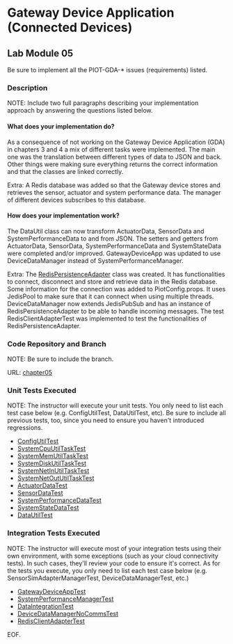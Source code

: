 # Gateway Device Application (Connected Devices)

## Lab Module 05

Be sure to implement all the PIOT-GDA-\* issues (requirements) listed.

### Description

NOTE: Include two full paragraphs describing your implementation approach by answering the questions listed below.

#### What does your implementation do?

As a consequence of not working on the Gateway Device Application (GDA) in chapters 3 and 4 a mix of different tasks were implemented. The main one was the translation between different types of data to JSON and back. Other things were making sure everything returns the correct information and that the classes are linked correctly.

Extra: A Redis database was added so that the Gateway device stores and retrieves the sensor, actuator and system performance data. The manager of different devices subscribes to this database.

#### How does your implementation work?

The DataUtil class can now transform ActuatorData, SensorData and SystemPerformanceData to and from JSON. The setters and getters from ActuatorData, SensorData, SystemPerformanceData and SystemStateData were completed and/or improved. GatewayDeviceApp was updated to use DeviceDataManager instead of SystemPerformanceManager.

Extra: The [RedisPersistenceAdapter](../Java/src/main/java/programmingtheiot/gda/connection/RedisPersistenceAdapter.java) class was created. It has functionalities to connect, disconnect and store and retrieve data in the Redis database. Some information for the connection was added to PiotConfig.props. It uses JedisPool to make sure that it can connect when using multiple threads. DeviceDataManager now extends JedisPubSub and has an instance of RedisPersistenceAdapter to be able to handle incoming messages. The test RedisClientAdapterTest was implemented to test the functionalities of RedisPersistenceAdapter.

### Code Repository and Branch

NOTE: Be sure to include the branch.

URL: [chapter05](https://github.com/SantiagoRR2004/PIC-java-components/tree/chapter05)

### Unit Tests Executed

NOTE: The instructor will execute your unit tests. You only need to list each test case below
(e.g. ConfigUtilTest, DataUtilTest, etc). Be sure to include all previous tests, too,
since you need to ensure you haven't introduced regressions.

- [ConfigUtilTest](../Java/src/test/java/programmingtheiot/part01/unit/common/ConfigUtilTest.java)
- [SystemCpuUtilTaskTest](../Java/src/test/java/programmingtheiot/part01/unit/system/SystemCpuUtilTaskTest.java)
- [SystemMemUtilTaskTest](../Java/src/test/java/programmingtheiot/part01/unit/system/SystemMemUtilTaskTest.java)
- [SystemDiskUtilTaskTest](../Java/src/test/java/programmingtheiot/part01/unit/system/SystemDiskUtilTaskTest.java)
- [SystemNetInUtilTaskTest](../Java/src/test/java/programmingtheiot/part01/unit/system/SystemNetInUtilTaskTest.java)
- [SystemNetOutUtilTaskTest](../Java/src/test/java/programmingtheiot/part01/unit/system/SystemNetOutUtilTaskTest.java)
- [ActuatorDataTest](../Java/src/test/java/programmingtheiot/part02/unit/data/ActuatorDataTest.java)
- [SensorDataTest](../Java/src/test/java/programmingtheiot/part02/unit/data/SensorDataTest.java)
- [SystemPerformanceDataTest](../Java/src/test/java/programmingtheiot/part02/unit/data/SystemPerformanceDataTest.java)
- [SystemStateDataTest](../Java/src/test/java/programmingtheiot/part02/unit/data/SystemStateDataTest.java)
- [DataUtilTest](../Java/src/test/java/programmingtheiot/part02/unit/data/DataUtilTest.java)

### Integration Tests Executed

NOTE: The instructor will execute most of your integration tests using their own environment, with
some exceptions (such as your cloud connectivity tests). In such cases, they'll review
your code to ensure it's correct. As for the tests you execute, you only need to list each
test case below (e.g. SensorSimAdapterManagerTest, DeviceDataManagerTest, etc.)

- [GatewayDeviceAppTest](../Java/src/test/java/programmingtheiot/part01/integration/app/GatewayDeviceAppTest.java)
- [SystemPerformanceManagerTest](../Java/src/test/java/programmingtheiot/part01/integration/system/SystemPerformanceManagerTest.java)
- [DataIntegrationTest](../Java/src/test/java/programmingtheiot/part02/integration/data/DataIntegrationTest.java)
- [DeviceDataManagerNoCommsTest](../Java/src/test/java/programmingtheiot/part02/integration/app/DeviceDataManagerNoCommsTest.java)
- [RedisClientAdapterTest](../Java/src/test/java/programmingtheiot/part02/integration/connection/RedisClientAdapterTest.java)

EOF.
